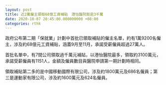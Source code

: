 ```yaml
---
layout: post
title: 近2萬僱主領取68億工資補貼　港怡醫院取逾3千萬
date: 2020-10-07 20:45:00.000000000 +08:00
categories: rthk
---
```


政府公布第二期「保就業」計劃中首批已領取補貼的僱主名單，約有1萬9200名僱主，涉及約68億元工資補貼，涵蓋9月至11月，承諾受薪僱員超過27萬人。

首批名單中，有7間公司領取過千萬元補貼，以港怡醫院最多，領取約3100萬元，承諾受薪僱員有1151人，金額及僱員數目與醫院申請第一期計劃時相同。

領取補貼第二多的是中國移動國際有限公司，涉及約1800萬元及686名僱員；第三是運動家有限公司，涉及約1600萬元及624名僱員。
